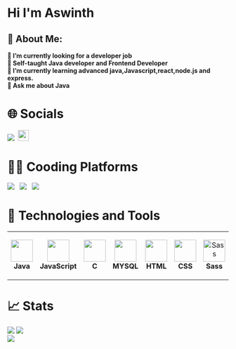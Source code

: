<h1>Hi I'm Aswinth</h1>
<h2>💫 About Me:</h2>

**🔭 I’m currently looking for a developer job**<br>
**🎯 Self-taught Java developer and Frontend Developer**<br>
**🌱 I’m currently learning advanced java,Javascript,react,node.js and express.**<br>
**💬 Ask me about Java**


# 🌐 Socials

<a href="https://www.linkedin.com/in/aswinth-k-a76674214/" target="_blank"><img src="https://img.shields.io/badge/LinkedIn-0077B5?style=for-the-badge&logo=linkedin&logoColor=white"></a>&nbsp;
<a href="mailto:aswinth24@gmail.com"><img src="https://img.shields.io/badge/Gmail-D14836?style=for-the-badge&logo=gmail&logoColor=white" height=25></a>



# 🧑‍💻 Cooding Platforms
<a href="https://auth.geeksforgeeks.org/user/aswinth_24/practice"><img src="https://img.shields.io/badge/GeeksforGeeks-2F8D46.svg?style=for-the-badge&logo=GeeksforGeeks&logoColor=white"><a> &nbsp;
<a href="https://leetcode.com/Aswinth24/"><img src="https://img.shields.io/badge/-LeetCode-FFA116?style=for-the-badge&logo=LeetCode&logoColor=black"></a>
 &nbsp;
  <a href="https://www.hackerrank.com/aswinth24?hr_r=1"><img src="https://img.shields.io/badge/-Hackerrank-2EC866?style=for-the-badge&logo=HackerRank&logoColor=white"></a> &nbsp;
  <br>

# 🔧 Technologies and Tools

 <table>
  <tr>
    <td align="center" height="100" width="100">
      <img src="https://cdn.jsdelivr.net/gh/devicons/devicon/icons/java/java-original.svg"   width="50" height="50" />
      <br>
      <strong>Java</strong>
    </td>
    <td align="center" height="110" width="110">
         <img src="https://cdn.jsdelivr.net/gh/devicons/devicon/icons/javascript/javascript-original.svg"  width="50" height="50" />
      <br>
      <strong>JavaScript</strong>
    </td>
    <td align="center" height="110" width="110">
      <img src="https://cdn.jsdelivr.net/gh/devicons/devicon/icons/c/c-original.svg"  width="50" height="50"/>
      <br>
      <strong>C</strong>
    </td>
    <td align="center" height="110" width="110">     
        <img src="https://cdn.jsdelivr.net/gh/devicons/devicon/icons/mysql/mysql-original.svg"  width="50" height="50"/>
      <br>
      <strong>MYSQL</strong>
    </td>
     <td align="center" height="110" width="110">     
       <img src="https://cdn.jsdelivr.net/gh/devicons/devicon/icons/html5/html5-original.svg" width="50" height="50"/>
      <br>
      <strong>HTML</strong>
    </td>
     <td align="center" height="110" width="110">   
            <img src="https://cdn.jsdelivr.net/gh/devicons/devicon/icons/css3/css3-original.svg"  width="50" height="50"/>
      <br>
      <strong>CSS</strong>
    </td>
    <td align="center" height="108" width="108">
      <img
        src="https://cdn.jsdelivr.net/gh/devicons/devicon/icons/sass/sass-original.svg"
       width="50" height="50" alt="Sass"
      />
      <br /><strong>Sass</strong>
    </td>
   
  </tr>
 </table>
 
# 📈 Stats

<img
  src="https://github-readme-stats.vercel.app/api?username=Aswinth24&show_icons=true&theme=react&&hide_border=true"
/>
<img
  src="https://github-readme-streak-stats.herokuapp.com/?user=Aswinth24&&theme=react&&hide_border=true"
/>
<br/>
![](https://komarev.com/ghpvc/?username=Aswinth24)
  
